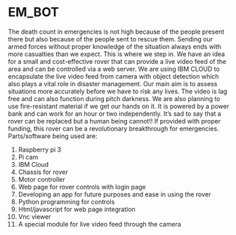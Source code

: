 # EM_BOT

The death count in emergencies is not high because of the people present there 
but also because of the people sent to rescue them. Sending our armed forces 
without proper knowledge of the situation always ends with more casualties than 
we expect. This is where we step in. We have an idea for a small and 
cost-effective rover that can provide a live video feed of the area and can be controlled via a web server. 
We are using IBM CLOUD to encapsulate the  live video feed from camera with object detection which also plays
a vital role in disaster management.
Our main aim is to assess situations more accurately before we have to risk any lives. The video is lag 
free and can also function during pitch darkness. We are also planning to use fire-resistant material if we 
get our hands on it. It is powered by a power bank and can work for an hour or two independently. It’s sad 
to say that a rover can be replaced but a human being cannot!! If provided with proper funding, this rover 
can be a revolutionary breakthrough for emergencies.  
Parts/software being used are:  
1. Raspberry pi 3 
2. Pi cam 
3. IBM Cloud
4. Chassis for rover  
5. Motor controller 
6. Web page for rover controls with login page 
7. Developing an app for future purposes and ease in using the rover 
8. Python programming for controls 
9. Html/javascript for web page integration 
10. Vnc viewer 
11. A special module for live video feed through the camera 
